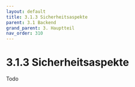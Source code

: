 ```yaml
---
layout: default
title: 3.1.3 Sicherheitsaspekte
parent: 3.1 Backend
grand_parent: 3. Hauptteil
nav_order: 310
---
```


# 3.1.3 Sicherheitsaspekte

Todo